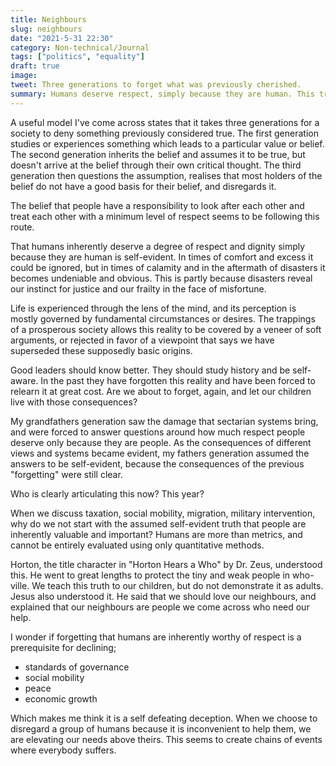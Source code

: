 ```yaml
---
title: Neighbours
slug: neighbours
date: "2021-5-31 22:30"
category: Non-technical/Journal
tags: ["politics", "equality"]
draft: true
image:
tweet: Three generations to forget what was previously cherished.
summary: Humans deserve respect, simply because they are human. This truth is in the process of going from self evident, to assumed, to denied.
---
```


A useful model I've come across states that it takes three generations for a
society to deny something previously considered true. The first generation
studies or experiences something which leads to a particular value or belief.
The second generation inherits the belief and assumes it to be true, but
doesn't arrive at the belief through their own critical thought. The third
generation then questions the assumption, realises that most holders of the
belief do not have a good basis for their belief, and disregards it.

The belief that people have a responsibility to look after each other and treat
each other with a minimum level of respect seems to be following this route.

That humans inherently deserve a degree of respect and dignity simply because
they are human is self-evident. In times of comfort and excess it could be
ignored, but in times of calamity and in the aftermath of disasters it becomes
undeniable and obvious. This is partly because disasters reveal our instinct
for justice and our frailty in the face of misfortune.

Life is experienced through the lens of the mind, and its perception is mostly
governed by fundamental circumstances or desires. The trappings of a prosperous
society allows this reality to be covered by a veneer of soft arguments, or
rejected in favor of a viewpoint that says we have superseded these supposedly
basic origins.

Good leaders should know better. They should study history and be self-aware.
In the past they have forgotten this reality and have been forced to relearn it
at great cost. Are we about to forget, again, and let our children live with
those consequences?

My grandfathers generation saw the damage that sectarian systems bring, and
were forced to answer questions around how much respect people deserve only
because they are people. As the consequences of different views and systems
became evident, my fathers generation assumed the answers to be self-evident,
because the consequences of the previous "forgetting" were still clear.

Who is clearly articulating this now? This year?

When we discuss taxation, social mobility, migration, military intervention,
why do we not start with the assumed self-evident truth that people are
inherently valuable and important? Humans are more than metrics, and cannot be
entirely evaluated using only quantitative methods.

Horton, the title character in "Horton Hears a Who" by Dr. Zeus, understood
this. He went to great lengths to protect the tiny and weak people in
who-ville. We teach this truth to our children, but do not demonstrate it as
adults. Jesus also understood it. He said that we should love our neighbours,
and explained that our neighbours are people we come across who need our help.

I wonder if forgetting that humans are inherently worthy of respect is a
prerequisite for declining;

- standards of governance
- social mobility
- peace
- economic growth

Which makes me think it is a self defeating deception. When we choose to
disregard a group of humans because it is inconvenient to help them, we are
elevating our needs above theirs. This seems to create chains of events where
everybody suffers.
